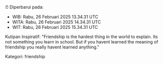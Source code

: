 ⏰ Diperbarui pada:
- WIB: Rabu, 26 Februari 2025 13.34.31 UTC
- WITA: Rabu, 26 Februari 2025 14.34.31 UTC
- WIT: Rabu, 26 Februari 2025 15.34.31 UTC

Kutipan Inspiratif:
"Friendship is the hardest thing in the world to explain. Its not something you learn in school. But if you havent learned the meaning of friendship you really havent learned anything."


Kategori: friendship

